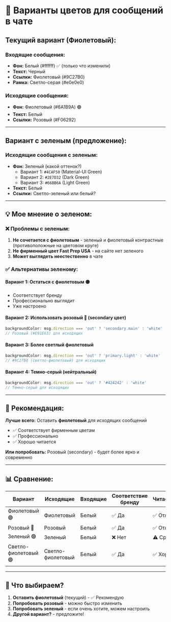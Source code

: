 # 🎨 Варианты цветов для сообщений в чате

## Текущий вариант (Фиолетовый):

### Входящие сообщения:
- **Фон:** Белый (#ffffff) ✅ (только что изменили)
- **Текст:** Черный
- **Ссылки:** Фиолетовый (#9C27B0)
- **Рамка:** Светло-серая (#e0e0e0)

### Исходящие сообщения:
- **Фон:** Фиолетовый (#6A1B9A) 🟣
- **Текст:** Белый
- **Ссылки:** Розовый (#F06292)

---

## Вариант с зеленым (предложение):

### Исходящие сообщения с зеленым:
- **Фон:** Зеленый (какой оттенок?)
  - Вариант 1: `#4CAF50` (Material-UI Green)
  - Вариант 2: `#2E7D32` (Dark Green)
  - Вариант 3: `#66BB6A` (Light Green)
- **Текст:** Белый
- **Ссылки:** Светло-зеленый или белый?

---

## 💡 Мое мнение о зеленом:

### ❌ Проблемы с зеленым:
1. **Не сочетается с фиолетовым** - зеленый и фиолетовый контрастные (противоположные на цветовом круге)
2. **Не фирменный цвет Fast Prep USA** - на сайте нет зеленого
3. **Может выглядеть неестественно** в чате

### ✅ Альтернативы зеленому:

#### Вариант 1: Остаться с фиолетовым 🟣
- Соответствует бренду
- Профессионально выглядит
- Уже настроено

#### Вариант 2: Использовать розовый 🔴 (secondary цвет)
```javascript
backgroundColor: msg.direction === 'out' ? 'secondary.main' : 'white'
// Розовый (#E91E63) для исходящих
```

#### Вариант 3: Более светлый фиолетовый
```javascript
backgroundColor: msg.direction === 'out' ? 'primary.light' : 'white'
// #9C27B0 (светло-фиолетовый) для исходящих
```

#### Вариант 4: Темно-серый (нейтральный)
```javascript
backgroundColor: msg.direction === 'out' ? '#424242' : 'white'
// Темно-серый для исходящих
```

---

## 🎯 Рекомендация:

**Лучше всего:** Оставить **фиолетовый** для исходящих сообщений
- ✅ Соответствует фирменным цветам
- ✅ Профессионально
- ✅ Хорошо читается

**Или попробовать:** Розовый (secondary) - будет более ярко и современно

---

## 📊 Сравнение:

| Вариант | Исходящие | Входящие | Соответствие бренду | Читаемость |
|---------|-----------|----------|---------------------|------------|
| Фиолетовый 🟣 | Фиолетовый | Белый | ✅ Да | ✅ Отлично |
| Розовый 🔴 | Розовый | Белый | ✅ Да | ✅ Отлично |
| Зеленый 🟢 | Зеленый | Белый | ❌ Нет | ⚠️ Средне |
| Светло-фиолетовый 🟣 | Светло-фиолетовый | Белый | ✅ Да | ✅ Хорошо |

---

## 🤔 Что выбираем?

1. **Оставить фиолетовый** (текущий) - ✅ Рекомендую
2. **Попробовать розовый** - можно быстро изменить
3. **Попробовать зеленый** - если очень хотите, можем настроить
4. **Другой вариант?** - предложите!

